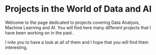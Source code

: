 # Projects in the World of Data and AI

Welcome to the page dedicated to projects covering Data Analysis, Machine Learning and AI. You will find here many different projects that I have been working on in the past.

I ivite you to have a look at all of them and I hope that you will find them interesting.
